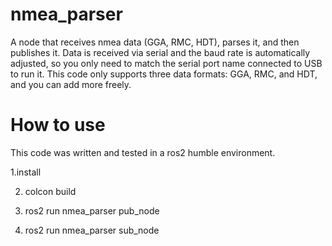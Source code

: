 # nmea_parser
A node that receives nmea data (GGA, RMC, HDT), parses it, and then publishes it.
Data is received via serial and the baud rate is automatically adjusted,
so you only need to match the serial port name connected to USB to run it.
This code only supports three data formats: GGA, RMC, and HDT, and you can add more freely.

# How to use

This code was written and tested in a ros2 humble environment.

  1.install

2. colcon build

3. ros2 run nmea_parser pub_node

4. ros2 run nmea_parser sub_node
